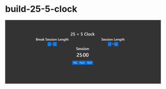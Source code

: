 # build-25-5-clock
<img src="https://github.com/MustafaBR213/build-25-5-clock/blob/main/Screenshot%202023-09-10%20095554.png">
